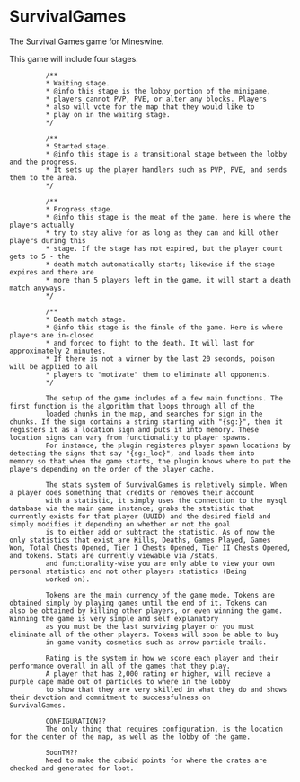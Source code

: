 # SurvivalGames
The Survival Games game for Mineswine.

This game will include four stages.

             /**
             * Waiting stage.
             * @info this stage is the lobby portion of the minigame,
             * players cannot PVP, PVE, or alter any blocks. Players
             * also will vote for the map that they would like to
             * play on in the waiting stage.
             */
             
             /**
             * Started stage.
             * @info this stage is a transitional stage between the lobby and the progress.
             * It sets up the player handlers such as PVP, PVE, and sends them to the area.
             */
             
             /**
             * Progress stage.
             * @info this stage is the meat of the game, here is where the players actually
             * try to stay alive for as long as they can and kill other players during this
             * stage. If the stage has not expired, but the player count gets to 5 - the
             * death match automatically starts; likewise if the stage expires and there are
             * more than 5 players left in the game, it will start a death match anyways.
             */
             
             /**
             * Death match stage.
             * @info this stage is the finale of the game. Here is where players are in-closed
             * and forced to fight to the death. It will last for approximately 2 minutes.
             * If there is not a winner by the last 20 seconds, poison will be applied to all
             * players to "motivate" them to eliminate all opponents.
             */
             
             The setup of the game includes of a few main functions. The first function is the algorithm that loops through all of the
             loaded chunks in the map, and searches for sign in the chunks. If the sign contains a string starting with "{sg:}", then it              registers it as a location sign and puts it into memory. These location signs can vary from functionality to player spawns. 
             For instance, the plugin registeres player spawn locations by detecting the signs that say "{sg:_loc}", and loads them into              memory so that when the game starts, the plugin knows where to put the players depending on the order of the player cache.
             
             The stats system of SurvivalGames is reletively simple. When a player does something that credits or removes their account
             with a statistic, it simply uses the connection to the mysql database via the main game instance; grabs the statistic that              currently exists for that player (UUID) and the desired field and simply modifies it depending on whether or not the goal
             is to either add or subtract the statistic. As of now the only statistics that exist are Kills, Deaths, Games Played, Games              Won, Total Chests Opened, Tier I Chests Opened, Tier II Chests Opened, and tokens. Stats are currently viewable via /stats,
             and functionality-wise you are only able to view your own personal statistics and not other players statistics (Being
             worked on).
             
             Tokens are the main currency of the game mode. Tokens are obtained simply by playing games until the end of it. Tokens can              also be obtained by killing other players, or even winning the game. Winning the game is very simple and self explanatory
             as you must be the last surviving player or you must eliminate all of the other players. Tokens will soon be able to buy
             in game vanity cosmetics such as arrow particle trails.

             Rating is the system in how we score each player and their performance overall in all of the games that they play.
             A player that has 2,000 rating or higher, will recieve a purple cape made out of particles to where in the lobby
             to show that they are very skilled in what they do and shows their devotion and commitment to successfulness on                          SurvivalGames.  
             
             CONFIGURATION??
             The only thing that requires configuration, is the location for the center of the map, as well as the lobby of the game.

             SoonTM??
             Need to make the cuboid points for where the crates are checked and generated for loot.
